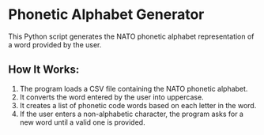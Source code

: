 # Phonetic Alphabet Generator

This Python script generates the NATO phonetic alphabet representation of a word provided by the user.

## How It Works:
1. The program loads a CSV file containing the NATO phonetic alphabet.
2. It converts the word entered by the user into uppercase.
3. It creates a list of phonetic code words based on each letter in the word.
4. If the user enters a non-alphabetic character, the program asks for a new word until a valid one is provided.
